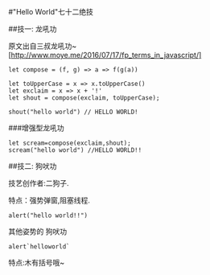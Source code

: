 #"Hello World"七十二绝技

##技一: 龙吼功

原文出自三叔龙吼功~ [http://www.moye.me/2016/07/17/fp_terms_in_javascript/]
```
let compose = (f, g) => a => f(g(a))
 
let toUpperCase = x => x.toUpperCase()
let exclaim = x => x + '!'
let shout = compose(exclaim, toUpperCase);
 
shout("hello world") // HELLO WORLD!

```
###增强型龙吼功
```
let scream=compose(exclaim,shout);
scream("hello world") //HELLO WORLD!!
```

##技二: 狗吠功

技艺创作者:二狗子. 

特点：强势弹窗,阻塞线程.
```
alert("hello world!!")

```
其他姿势的 狗吠功
```
alert`helloworld`
```
特点:木有括号哦~
